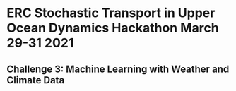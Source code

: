 # ERC Stochastic Transport in Upper Ocean Dynamics Hackathon March 29-31 2021
## Challenge 3: Machine Learning with Weather and Climate Data

